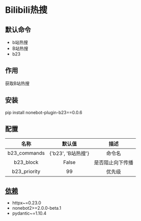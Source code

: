 # Bilibili热搜

## 默认命令

* b站热搜
* B站热搜
* b23

## 作用

获取B站热搜

## 安装

pip install nonebot-plugin-b23==0.0.6

## 配置

|      名称      |       默认值       |    描述    |
|:------------:|:---------------:|:--------:|
| b23_commands | {'b23', 'B站热搜'} |   命令名    |
|  b23_block   |      False      | 是否阻止向下传播 |
| b23_priority |       99        |   优先级    |

## [依赖](requirements.txt)

* httpx~=0.23.0
* nonebot2>=2.0.0-beta.1
* pydantic~=1.10.4